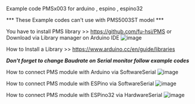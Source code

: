 
Example code PMSx003 for arduino , espino , espino32

*** These Example codes can't use with PMS5003ST model ***

You have to install PMS library >> https://github.com/fu-hsi/PMS
or Download via Library manager on Arduino IDE
![image](https://user-images.githubusercontent.com/8803501/74524662-1404e880-4f52-11ea-9a4b-78894a53a82b.png)

How to Install a Library >> https://www.arduino.cc/en/guide/libraries

***Don't forget to change Baudrate on Serial monitor follow example codes***

How to connect PMS module with Arduino via SoftwareSerial
![image](https://user-images.githubusercontent.com/8803501/74515357-ff6c2480-4f40-11ea-8fa9-f88dfe9bcbc8.png)


How to connect PMS module with ESPino via SoftwareSerial
![image](https://user-images.githubusercontent.com/8803501/74515426-1f034d00-4f41-11ea-8679-b245ad96600a.png)

How to connect PMS module with ESPino32 via HardwareSerial
![image](https://user-images.githubusercontent.com/8803501/74515527-51ad4580-4f41-11ea-8885-f0becf5a9fe7.png)
